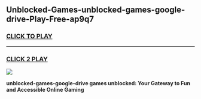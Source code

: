 
## Unblocked-Games-unblocked-games-google-drive-Play-Free-ap9q7
<h3>
<a href="https://premium76.site?title=unblocked-games-google-drive&ref=17A">CLICK TO PLAY</a></h3>
<hr>

<h3>
<a href="https://premium76.site?title=unblocked-games-google-drive&ref=17A">CLICK 2 PLAY</a>
  
</h3>

<a href="https://premium76.site?title=unblocked-games-google-drive&ref=17A"><img src="https://clearcache.store/games.png"></a>


**unblocked-games-google-drive games unblocked: Your Gateway to Fun and Accessible Online Gaming**

